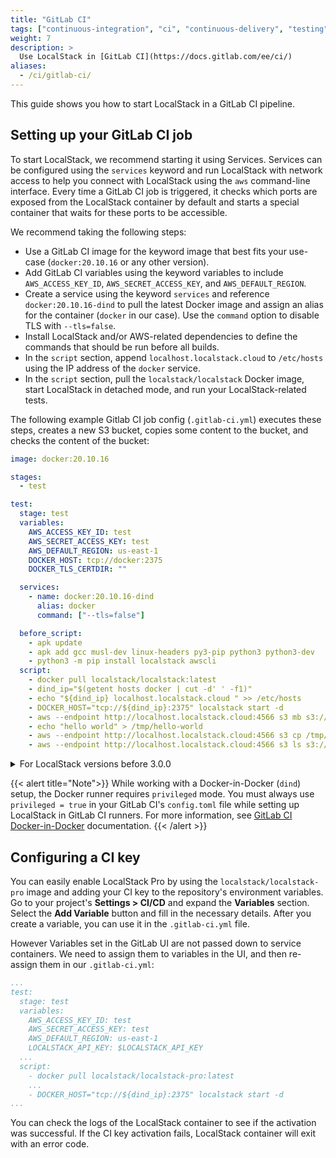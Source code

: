```yaml
---
title: "GitLab CI"
tags: ["continuous-integration", "ci", "continuous-delivery", "testing"]
weight: 7
description: >
  Use LocalStack in [GitLab CI](https://docs.gitlab.com/ee/ci/)
aliases:
  - /ci/gitlab-ci/
---
```


This guide shows you how to start LocalStack in a GitLab CI pipeline.

## Setting up your GitLab CI job

To start LocalStack, we recommend starting it using Services. Services can be configured using the `services` keyword and run LocalStack with network access to help you connect with LocalStack using the `aws` command-line interface. Every time a GitLab CI job is triggered, it checks which ports are exposed from the LocalStack container by default and starts a special container that waits for these ports to be accessible.

We recommend taking the following steps:

- Use a GitLab CI image for the keyword image that best fits your use-case (`docker:20.10.16` or any other version).
- Add GitLab CI variables using the keyword variables to include `AWS_ACCESS_KEY_ID`, `AWS_SECRET_ACCESS_KEY`, and `AWS_DEFAULT_REGION`.
- Create a service using the keyword `services` and reference `docker:20.10.16-dind` to pull the latest Docker image and assign an alias for the container (`docker` in our case). Use the `command` option to disable TLS with `--tls=false`.
- Install LocalStack and/or AWS-related dependencies to define the commands that should be run before all builds.
- In the `script` section, append `localhost.localstack.cloud` to `/etc/hosts` using the IP address of the `docker` service.
- In the `script` section, pull the `localstack/localstack` Docker image, start LocalStack in detached mode, and run your LocalStack-related tests.

The following example Gitlab CI job config (`.gitlab-ci.yml`) executes these steps, creates a new S3 bucket, copies some content to the bucket, and checks the content of the bucket:

```yml
image: docker:20.10.16

stages:
  - test

test:
  stage: test
  variables:
    AWS_ACCESS_KEY_ID: test
    AWS_SECRET_ACCESS_KEY: test
    AWS_DEFAULT_REGION: us-east-1
    DOCKER_HOST: tcp://docker:2375
    DOCKER_TLS_CERTDIR: ""

  services:
    - name: docker:20.10.16-dind
      alias: docker
      command: ["--tls=false"]

  before_script:
    - apk update
    - apk add gcc musl-dev linux-headers py3-pip python3 python3-dev
    - python3 -m pip install localstack awscli
  script:
    - docker pull localstack/localstack:latest
    - dind_ip="$(getent hosts docker | cut -d' ' -f1)"
    - echo "${dind_ip} localhost.localstack.cloud " >> /etc/hosts
    - DOCKER_HOST="tcp://${dind_ip}:2375" localstack start -d
    - aws --endpoint http://localhost.localstack.cloud:4566 s3 mb s3://test
    - echo "hello world" > /tmp/hello-world
    - aws --endpoint http://localhost.localstack.cloud:4566 s3 cp /tmp/hello-world s3://test/hello-world
    - aws --endpoint http://localhost.localstack.cloud:4566 s3 ls s3://test/
```

<details>
<summary>For LocalStack versions before 3.0.0</summary>
Under test>variables, add:<br>
LOCALSTACK_HOSTNAME: localhost.localstack.cloud<br>
HOSTNAME_EXTERNAL: localhost.localstack.cloud.
</details>

{{< alert title="Note">}}
While working with a Docker-in-Docker (`dind`) setup, the Docker runner requires `privileged` mode. You must always use `privileged = true` in your GitLab CI's `config.toml` file while setting up LocalStack in GitLab CI runners. For more information, see [GitLab CI Docker-in-Docker](https://docs.gitlab.com/ee/ci/docker/using_docker_build.html#use-docker-in-docker-executor) documentation.
{{< /alert >}}

## Configuring a CI key

You can easily enable LocalStack Pro by using the `localstack/localstack-pro` image and adding your CI key to the repository's environment variables. Go to your project's **Settings > CI/CD**  and expand the  **Variables**  section. Select the **Add Variable** button and fill in the necessary details. After you create a variable, you can use it in the `.gitlab-ci.yml` file.

However Variables set in the GitLab UI are not passed down to service containers. We need to assign them to variables in the UI, and then re-assign them in our `.gitlab-ci.yml`:

```yaml
...
test:
  stage: test
  variables:
    AWS_ACCESS_KEY_ID: test
    AWS_SECRET_ACCESS_KEY: test
    AWS_DEFAULT_REGION: us-east-1
    LOCALSTACK_API_KEY: $LOCALSTACK_API_KEY
  ...
  script:
    - docker pull localstack/localstack-pro:latest
    ...
    - DOCKER_HOST="tcp://${dind_ip}:2375" localstack start -d
...
```

You can check the logs of the LocalStack container to see if the activation was successful. If the CI key activation fails, LocalStack container will exit with an error code.
